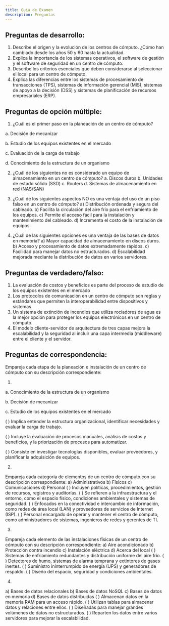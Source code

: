 ```yaml
---
title: Guía de Examen
description: Preguntas
---
```

## Preguntas de desarrollo:

1. Describe el origen y la evolución de los centros de cómputo. ¿Cómo han cambiado desde los años 50 y 60 hasta la actualidad.
2. Explica la importancia de los sistemas operativos, el software de gestión y el software de seguridad en un centro de cómputo.
3. Describe los criterios esenciales que deben considerarse al seleccionar el local para un centro de cómputo.
4. Explica las diferencias entre los sistemas de procesamiento de transacciones (TPS), sistemas de información gerencial (MIS), sistemas de apoyo a la decisión (DSS) y sistemas de planificación de recursos empresariales (ERP).


## Preguntas de opción múltiple:

1. ¿Cuál es el primer paso en la planeación de un centro de cómputo?

a. Decisión de mecanizar

b. Estudio de los equipos existentes en el mercado

c. Evaluación de la carga de trabajo

d. Conocimiento de la estructura de un organismo

2. ¿Cuál de los siguientes no es considerado un equipo de almacenamiento en un centro de cómputo?
a. Discos duros
b. Unidades de estado sólido (SSD)
c. Routers
d. Sistemas de almacenamiento en red (NAS/SAN)

3. ¿Cuál de los siguientes aspectos NO es una ventaja del uso de un piso falso en un centro de cómputo?
a) Distribución ordenada y segura del cableado.
b) Facilita la circulación del aire frío para el enfriamiento de los equipos.
c) Permite el acceso fácil para la instalación y mantenimiento del cableado.
d) Incrementa el costo de la instalación de equipos.

4. ¿Cuál de las siguientes opciones es una ventaja de las bases de datos en memoria?
a) Mayor capacidad de almacenamiento en discos duros.
b) Acceso y procesamiento de datos extremadamente rápidos.
c) Facilidad para manejar datos no estructurados.
d) Escalabilidad mejorada mediante la distribución de datos en varios servidores.

## Preguntas de verdadero/falso:

1. La evaluación de costos y beneficios es parte del proceso de estudio de los equipos existentes en el mercado
2. Los protocolos de comunicación en un centro de cómputo son reglas y estándares que permiten la interoperabilidad entre dispositivos y sistemas
3. Un sistema de extinción de incendios que utiliza rociadores de agua es la mejor opción para proteger los equipos electrónicos en un centro de cómputo.
4. El modelo cliente-servidor de arquitectura de tres capas mejora la escalabilidad y la seguridad al incluir una capa intermedia (middleware) entre el cliente y el servidor.

## Preguntas de correspondencia:

Empareja cada etapa de la planeación e instalación de un centro de cómputo con su descripción correspondiente:

1. 
a. Conocimiento de la estructura de un organismo

b. Decisión de mecanizar

c. Estudio de los equipos existentes en el mercado

( ) Implica entender la estructura organizacional, identificar necesidades y evaluar la carga de trabajo.

( ) Incluye la evaluación de procesos manuales, análisis de costos y beneficios, y la priorización de procesos para automatizar.

( ) Consiste en investigar tecnologías disponibles, evaluar proveedores, y planificar la adquisición de equipos.

2.
Empareja cada categoría de elementos de un centro de cómputo con su descripción correspondiente:
a) Administrativos
b) Físicos
c) Comunicaciones
d) Personal
( ) Incluyen políticas, procedimientos, gestión de recursos, registros y auditorías.
( ) Se refieren a la infraestructura y el entorno, como el espacio físico, condiciones ambientales y sistemas de seguridad.
( ) Enfocados en la conectividad e intercambio de información, como redes de área local (LAN) y proveedores de servicios de Internet (ISP).
( ) Personal encargado de operar y mantener el centro de cómputo, como administradores de sistemas, ingenieros de redes y gerentes de TI.

3.
Empareja cada elemento de las instalaciones físicas de un centro de cómputo con su descripción correspondiente:
a) Aire acondicionado
b) Protección contra incendio
c) Instalación eléctrica
d) Acerca del local
( ) Sistemas de enfriamiento redundantes y distribución uniforme del aire frío.
( ) Detectores de humo, sistemas de alarma temprana y extintores de gases inertes.
( ) Suministro ininterrumpido de energía (UPS) y generadores de respaldo.
( ) Diseño del espacio, seguridad y condiciones ambientales.

4. 
a) Bases de datos relacionales
b) Bases de datos NoSQL
c) Bases de datos en memoria
d) Bases de datos distribuidas
( ) Almacenan datos en la memoria RAM para un acceso rápido.
( ) Utilizan tablas para almacenar datos y relaciones entre ellos.
( ) Diseñadas para manejar grandes volúmenes de datos no estructurados.
( ) Reparten los datos entre varios servidores para mejorar la escalabilidad.